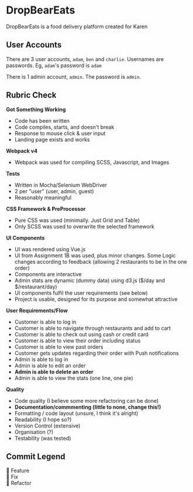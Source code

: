 # DropBearEats

DropBearEats is a food delivery platform created for Karen

## User Accounts
There are 3 user accounts, `adam`, `ben` and `charlie`. Usernames are passwords. Eg, `adam`'s password is `adam`

There is 1 admin account, `admin`. The password is `admin`.

## Rubric Check
**Got Something Working**
- Code has been written
- Code compiles, starts, and doesn't break
- Response to mouse click & user input
- Landing page exists and works

**Webpack v4**
- Webpack was used for compiling SCSS, Javascript, and Images

**Tests**
- Written in Mocha/Selenium WebDriver
- 2 per "user" (user, admin, guest)
- Reasonably meaningful

**CSS Framework & PreProcessor**
- Pure CSS was used (minimally. Just Grid and Table)
- Only SCSS was used to overwrite the selected framework

**UI Components**
- UI was rendered using Vue.js
- UI from Assignment 1B was used, plus minor changes. Some Logic changes according to feedback (allowing 2 restaurants to be in the one order)
- Components are interactive
- Admin stats are dynamic (dummy data) using d3.js ($/day and $/restaurant/day)
- UI components fulfil the user requirements (see below)
- Project is usable, designed for its purpose and somewhat attractive

**User Requirements/Flow**
- Customer is able to log in
- Customer is able to navigate through restaurants and add to cart
- Customer is able to check out using cash or credit card
- Customer is able to view their order including status
- Customer is able to view past orders
- Customer gets updates regarding their order with Push notifications
- Admin is able to log in
- Admin is able to edit an order
- **Admin is able to delete an order**
- Admin is able to view the stats (one line, one pie)

**Quality**
- Code quality (I believe some more refactoring can be done)
- **Documentation/commmenting (little to none, change this!)**
- Formatting / code layout (unsure, I think it's alright)
- Readability (I hope so?)
- Version Control (extensive)
- Organisation (?)
- Testability (was tested)

## Commit Legend
:hammer: Feature  
:wrench: Fix  
:nut_and_bolt: Refactor  